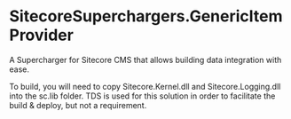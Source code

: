 SitecoreSuperchargers.GenericItemProvider
=========================================

A Supercharger for Sitecore CMS that allows building data integration with ease.

To build, you will need to copy Sitecore.Kernel.dll and Sitecore.Logging.dll into the sc.lib folder.
TDS is used for this solution in order to facilitate the build & deploy, but not a requirement.